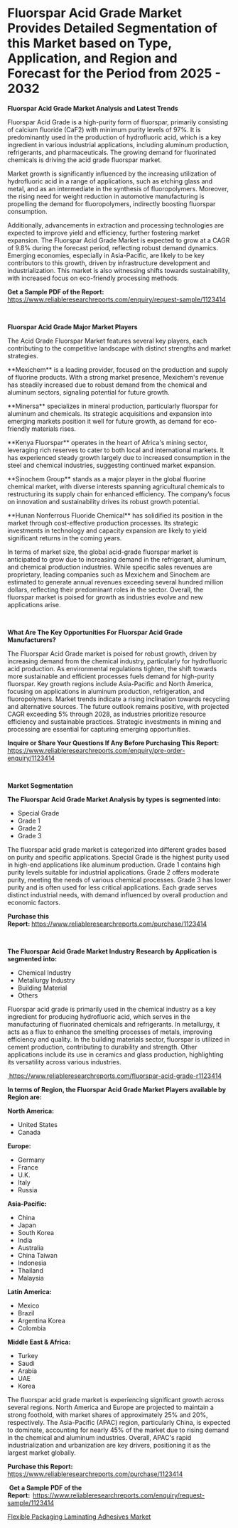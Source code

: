 <p><h1>Fluorspar Acid Grade Market Provides Detailed Segmentation of this Market based on Type, Application, and Region and Forecast for the Period from 2025 - 2032</h1></p><p><strong>Fluorspar Acid Grade Market Analysis and Latest Trends</strong></p>
<p><p>Fluorspar Acid Grade is a high-purity form of fluorspar, primarily consisting of calcium fluoride (CaF2) with minimum purity levels of 97%. It is predominantly used in the production of hydrofluoric acid, which is a key ingredient in various industrial applications, including aluminum production, refrigerants, and pharmaceuticals. The growing demand for fluorinated chemicals is driving the acid grade fluorspar market.</p><p>Market growth is significantly influenced by the increasing utilization of hydrofluoric acid in a range of applications, such as etching glass and metal, and as an intermediate in the synthesis of fluoropolymers. Moreover, the rising need for weight reduction in automotive manufacturing is propelling the demand for fluoropolymers, indirectly boosting fluorspar consumption.</p><p>Additionally, advancements in extraction and processing technologies are expected to improve yield and efficiency, further fostering market expansion. The Fluorspar Acid Grade Market is expected to grow at a CAGR of 9.8% during the forecast period, reflecting robust demand dynamics. Emerging economies, especially in Asia-Pacific, are likely to be key contributors to this growth, driven by infrastructure development and industrialization. This market is also witnessing shifts towards sustainability, with increased focus on eco-friendly processing methods.</p></p>
<p><strong>Get a Sample PDF of the Report:&nbsp;</strong> <a href="https://www.reliableresearchreports.com/enquiry/request-sample/1123414?utm_campaign=2102&utm_medium=2&utm_source=Github&utm_content=ia&utm_term=05022025&utm_id=fluorspar-acid-grade">https://www.reliableresearchreports.com/enquiry/request-sample/1123414</a></p>
<p>&nbsp;</p>
<p><strong>Fluorspar Acid Grade Major Market Players</strong></p>
<p><p>The Acid Grade Fluorspar Market features several key players, each contributing to the competitive landscape with distinct strengths and market strategies. </p><p>**Mexichem** is a leading provider, focused on the production and supply of fluorine products. With a strong market presence, Mexichem's revenue has steadily increased due to robust demand from the chemical and aluminum sectors, signaling potential for future growth.</p><p>**Minersa** specializes in mineral production, particularly fluorspar for aluminum and chemicals. Its strategic acquisitions and expansion into emerging markets position it well for future growth, as demand for eco-friendly materials rises.</p><p>**Kenya Fluorspar** operates in the heart of Africa's mining sector, leveraging rich reserves to cater to both local and international markets. It has experienced steady growth largely due to increased consumption in the steel and chemical industries, suggesting continued market expansion.</p><p>**Sinochem Group** stands as a major player in the global fluorine chemical market, with diverse interests spanning agricultural chemicals to restructuring its supply chain for enhanced efficiency. The company’s focus on innovation and sustainability drives its robust growth potential.</p><p>**Hunan Nonferrous Fluoride Chemical** has solidified its position in the market through cost-effective production processes. Its strategic investments in technology and capacity expansion are likely to yield significant returns in the coming years.</p><p>In terms of market size, the global acid-grade fluorspar market is anticipated to grow due to increasing demand in the refrigerant, aluminum, and chemical production industries. While specific sales revenues are proprietary, leading companies such as Mexichem and Sinochem are estimated to generate annual revenues exceeding several hundred million dollars, reflecting their predominant roles in the sector. Overall, the fluorspar market is poised for growth as industries evolve and new applications arise.</p></p>
<p>&nbsp;</p>
<p><strong>What Are The Key Opportunities For Fluorspar Acid Grade Manufacturers?</strong></p>
<p><p>The Fluorspar Acid Grade market is poised for robust growth, driven by increasing demand from the chemical industry, particularly for hydrofluoric acid production. As environmental regulations tighten, the shift towards more sustainable and efficient processes fuels demand for high-purity fluorspar. Key growth regions include Asia-Pacific and North America, focusing on applications in aluminum production, refrigeration, and fluoropolymers. Market trends indicate a rising inclination towards recycling and alternative sources. The future outlook remains positive, with projected CAGR exceeding 5% through 2028, as industries prioritize resource efficiency and sustainable practices. Strategic investments in mining and processing are essential for capturing emerging opportunities.</p></p>
<p><strong>Inquire or Share Your Questions If Any Before Purchasing This Report:</strong> <a href="https://www.reliableresearchreports.com/enquiry/pre-order-enquiry/1123414?utm_campaign=2102&utm_medium=2&utm_source=Github&utm_content=ia&utm_term=05022025&utm_id=fluorspar-acid-grade">https://www.reliableresearchreports.com/enquiry/pre-order-enquiry/1123414</a></p>
<p>&nbsp;</p>
<p><strong>Market Segmentation</strong></p>
<p><strong>The Fluorspar Acid Grade Market Analysis by types is segmented into:</strong></p>
<p><ul><li>Special Grade</li><li>Grade 1</li><li>Grade 2</li><li>Grade 3</li></ul></p>
<p><p>The fluorspar acid grade market is categorized into different grades based on purity and specific applications. Special Grade is the highest purity used in high-end applications like aluminum production. Grade 1 contains high purity levels suitable for industrial applications. Grade 2 offers moderate purity, meeting the needs of various chemical processes. Grade 3 has lower purity and is often used for less critical applications. Each grade serves distinct industrial needs, with demand influenced by overall production and economic factors.</p></p>
<p><strong>Purchase this Report:&nbsp;</strong><a href="https://www.reliableresearchreports.com/purchase/1123414?utm_campaign=2102&utm_medium=2&utm_source=Github&utm_content=ia&utm_term=05022025&utm_id=fluorspar-acid-grade">https://www.reliableresearchreports.com/purchase/1123414</a></p>
<p>&nbsp;</p>
<p><strong>The Fluorspar Acid Grade Market Industry Research by Application is segmented into:</strong></p>
<p><ul><li>Chemical Industry</li><li>Metallurgy Industry</li><li>Building Material</li><li>Others</li></ul></p>
<p><p>Fluorspar acid grade is primarily used in the chemical industry as a key ingredient for producing hydrofluoric acid, which serves in the manufacturing of fluorinated chemicals and refrigerants. In metallurgy, it acts as a flux to enhance the smelting processes of metals, improving efficiency and quality. In the building materials sector, fluorspar is utilized in cement production, contributing to durability and strength. Other applications include its use in ceramics and glass production, highlighting its versatility across various industries.</p></p>
<p><a href="https://www.reliableresearchreports.com/fluorspar-acid-grade-r1123414?utm_campaign=2102&utm_medium=2&utm_source=Github&utm_content=ia&utm_term=05022025&utm_id=fluorspar-acid-grade">&nbsp;https://www.reliableresearchreports.com/fluorspar-acid-grade-r1123414</a></p>
<p><strong>In terms of Region, the Fluorspar Acid Grade Market Players available by Region are:</strong></p>
<p>
    <p> <strong> North America: </strong>
        <ul>
            <li>United States</li>
            <li>Canada</li>
        </ul>
        </p> 
    <p> <strong> Europe: </strong>
        <ul>
            <li>Germany</li>
            <li>France</li>
            <li>U.K.</li>
            <li>Italy</li>
            <li>Russia</li>
        </ul>
        </p> 
    <p> <strong> Asia-Pacific: </strong>
        <ul>
            <li>China</li>
            <li>Japan</li>
            <li>South Korea</li>
            <li>India</li>
            <li>Australia</li>
            <li>China Taiwan</li>
            <li>Indonesia</li>
            <li>Thailand</li>
            <li>Malaysia</li>
        </ul>
        </p> 
    <p> <strong> Latin America: </strong>
        <ul>
            <li>Mexico</li>
            <li>Brazil</li>
            <li>Argentina Korea</li>
            <li>Colombia</li>
        </ul>
        </p> 
    <p> <strong> Middle East & Africa: </strong>
        <ul>
            <li>Turkey</li>
            <li>Saudi</li>
            <li>Arabia</li>
            <li>UAE</li>
            <li>Korea</li>
        </ul>
    </p>
    </p>
<p><p>The fluorspar acid grade market is experiencing significant growth across several regions. North America and Europe are projected to maintain a strong foothold, with market shares of approximately 25% and 20%, respectively. The Asia-Pacific (APAC) region, particularly China, is expected to dominate, accounting for nearly 45% of the market due to rising demand in the chemical and aluminum industries. Overall, APAC's rapid industrialization and urbanization are key drivers, positioning it as the largest market globally.</p></p>
<p><strong>Purchase this Report: </strong><a href="https://www.reliableresearchreports.com/purchase/1123414?utm_campaign=2102&utm_medium=2&utm_source=Github&utm_content=ia&utm_term=05022025&utm_id=fluorspar-acid-grade">https://www.reliableresearchreports.com/purchase/1123414</a></p>
<p>&nbsp;<strong>Get a Sample PDF of the Report:&nbsp;&nbsp;</strong><a href="https://www.reliableresearchreports.com/enquiry/request-sample/1123414?utm_campaign=2102&utm_medium=2&utm_source=Github&utm_content=ia&utm_term=05022025&utm_id=fluorspar-acid-grade">https://www.reliableresearchreports.com/enquiry/request-sample/1123414</a></p>
<p><strong></strong></p>
<p><p><a href="https://github.com/ygfu6u/Market-Research-Report-List-1/blob/main/flexible-packaging-laminating-adhesives-market.md?utm_campaign=2102&utm_medium=2&utm_source=Github&utm_content=ia&utm_term=05022025&utm_id=fluorspar-acid-grade">Flexible Packaging Laminating Adhesives Market</a></p></p>